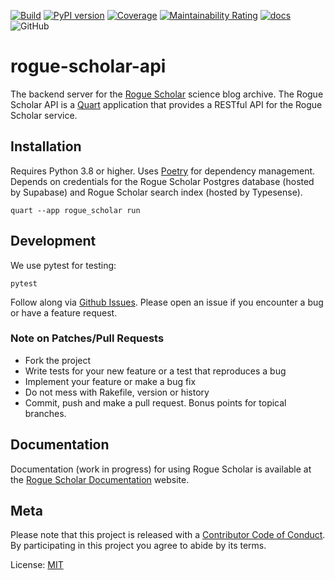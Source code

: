 [![Build](https://github.com/front-matter/rogue-scholar-api/actions/workflows/build.yml/badge.svg)](https://github.com/front-matter/rogue-scholar-api/actions/workflows/build.yml)
[![PyPI version](https://img.shields.io/pypi/v/rogue-scholar-api.svg)](https://pypi.org/project/rogue-scholar-api/)
[![Coverage](https://sonarcloud.io/api/project_badges/measure?project=front-matter_rogue-scholar-api&metric=coverage)](https://sonarcloud.io/summary/new_code?id=front-matter_rogue-scholar-api)
[![Maintainability Rating](https://sonarcloud.io/api/project_badges/measure?project=front-matter_rogue-scholar-api&metric=sqale_rating)](https://sonarcloud.io/summary/new_code?id=front-matter_rogue-scholar-api)
[![docs](https://img.shields.io/badge/docs-passing-blue)](https://docs.rogue-scholar.org)
![GitHub](https://img.shields.io/github/license/front-matter/rogue-scholar-api?logo=MIT)

# rogue-scholar-api

The backend server for the [Rogue Scholar](https://rogue-scholar.org) science blog archive. The Rogue Scholar API is a [Quart](https://pgjones.gitlab.io/quart/) application that provides a RESTful API for the Rogue Scholar service.

## Installation

Requires Python 3.8 or higher. Uses [Poetry](https://python-poetry.org/) for dependency management. Depends on credentials for the Rogue Scholar Postgres database (hosted by Supabase) and Rogue Scholar search index (hosted by Typesense).

```
quart --app rogue_scholar run
```

## Development

We use pytest for testing:

```
pytest
```

Follow along via [Github Issues](https://github.com/front-matter/rogue-scholar-api/issues). Please open an issue if you encounter a bug or have a feature request.

### Note on Patches/Pull Requests

- Fork the project
- Write tests for your new feature or a test that reproduces a bug
- Implement your feature or make a bug fix
- Do not mess with Rakefile, version or history
- Commit, push and make a pull request. Bonus points for topical branches.

## Documentation

Documentation (work in progress) for using Rogue Scholar is available at the [Rogue Scholar Documentation](https://docs.rogue-scholar.org/) website.

## Meta

Please note that this project is released with a [Contributor Code of Conduct](https://github.com/front-matter/rogue-scholar-api/blob/main/CODE_OF_CONDUCT.md). By participating in this project you agree to abide by its terms.  

License: [MIT](https://github.com/front-matter/rogue-scholar-api/blob/main/LICENSE)
